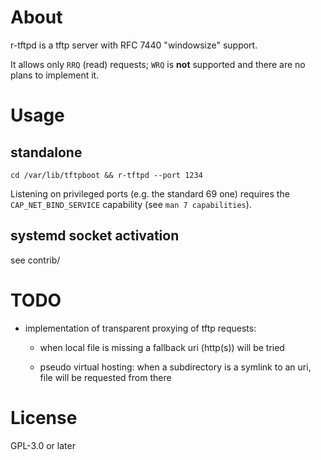 # About

r-tftpd is a tftp server with RFC 7440 "windowsize" support.

It allows only `RRQ` (read) requests; `WRQ` is **not** supported and
there are no plans to implement it.

# Usage

## standalone

```
cd /var/lib/tftpboot && r-tftpd --port 1234
```

Listening on privileged ports (e.g. the standard 69 one) requires the
`CAP_NET_BIND_SERVICE` capability (see `man 7 capabilities`).


## systemd socket activation

see contrib/


# TODO

- implementation of transparent proxying of tftp requests:

  - when local file is missing a fallback uri (http(s)) will be tried

  - pseudo virtual hosting: when a subdirectory is a symlink to an uri, file will be requested from there

# License

GPL-3.0 or later
